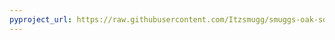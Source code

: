 ```yaml
---
pyproject_url: https://raw.githubusercontent.com/Itzsmugg/smuggs-oak-sdk-mods/master/smoother_melee/pyproject.toml
---
```

